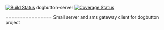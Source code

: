 [![Build Status](https://travis-ci.org/kaipi/dogbutton-server.svg?branch=master)](https://travis-ci.org/kaipi/dogbutton-server)
dogbutton-server [![Coverage Status](https://coveralls.io/repos/kaipi/dogbutton-server/badge.svg)](https://coveralls.io/r/kaipi/dogbutton-server)

================
Small server and sms gateway client for dogbutton project
